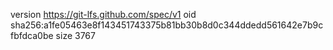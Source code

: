 version https://git-lfs.github.com/spec/v1
oid sha256:a1fe05463e8f143451743375b81bb30b8d0c344ddedd561642e7b9cfbfdca0be
size 3767
